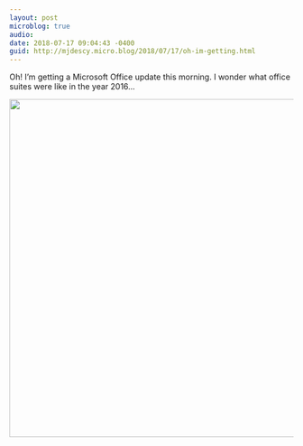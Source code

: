```yaml
---
layout: post
microblog: true
audio: 
date: 2018-07-17 09:04:43 -0400
guid: http://mjdescy.micro.blog/2018/07/17/oh-im-getting.html
---
```

Oh! I’m getting a Microsoft Office update this morning. I wonder what office suites were like in the year 2016...

<img src="http://micro.mjdescy.me/uploads/2018/65aa61be86.jpg" width="600" height="599" />
